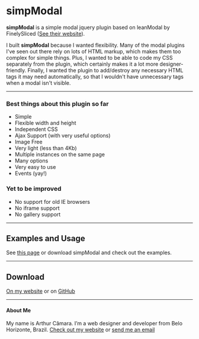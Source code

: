simpModal
=========

**simpModal** is a simple modal jquery plugin based on leanModal by FinelySliced ([See their website](http://leanmodal.finelysliced.com.au/)).

I built **simpModal** because I wanted flexibility. Many of the modal plugins I've seen out there rely on lots of HTML markup, which makes them too complex for simple things. Plus, I wanted to be able to code my CSS separately from the plugin, which certainly makes it a lot more designer-friendly. Finally, I wanted the plugin to add/destroy any necessary HTML tags it may need automatically, so that I wouldn't have unnecessary tags when a modal isn't visible.

---

### Best things about this plugin so far

* Simple
* Flexible width and height
* Independent CSS
* Ajax Support (with very useful options)
* Image Free
* Very light (less than 4Kb)
* Multiple instances on the same page
* Many options
* Very easy to use
* Events (yay!)

### Yet to be improved

* No support for old IE browsers
* No iframe support
* No gallery support

---

## Examples and Usage

See [this page](http://www.arthurcamara.com/simpmodal) or download simpModal and check out the examples.

---
## Download
[On my website](http://www.arthurcamara.com/simpmodal) or on [GitHub](https://github.com/arthurcamara1/simpModal)

---
#### About Me
My name is Arthur Câmara. I’m a web designer and developer from Belo Horizonte, Brazil. [Check out my website](http://www.arthurcamara.com) or [send me an email](mailto:arthurcamara@gmail.com)

